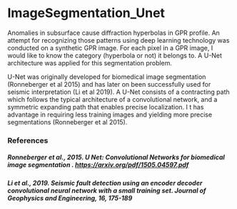 # ImageSegmentation_Unet

Anomalies in subsurface cause diffraction hyperbolas in GPR profile. An attempt for recognizing those patterns using deep learning technology was conducted on a synthetic GPR image. For each pixel in a GPR image, I would like to know the category (hyperbola or not) it belongs to. A U-Net architecture was applied for this segmentation problem. 

U-Net was originally developed for biomedical image segmentation (Ronneberger et al 2015) and has later on been successfully used for seismic interpretation (Li et al 2019). A U-Net consists of a contracting path which follows the typical architecture of a convolutional network, and a symmetric expanding path that enables precise localization. I t has advantage in requiring less training images and yielding more precise segmentations (Ronneberger et al 2015).

### References
##### Ronneberger et al., 2015. U Net: Convolutional Networks for biomedical image segmentation . https://arxiv.org/pdf/1505.04597.pdf
##### Li et al., 2019. Seismic fault detection using an encoder decoder convolutional neural network with a small training set. Journal of Geophysics and Engineering, 16, 175-189
